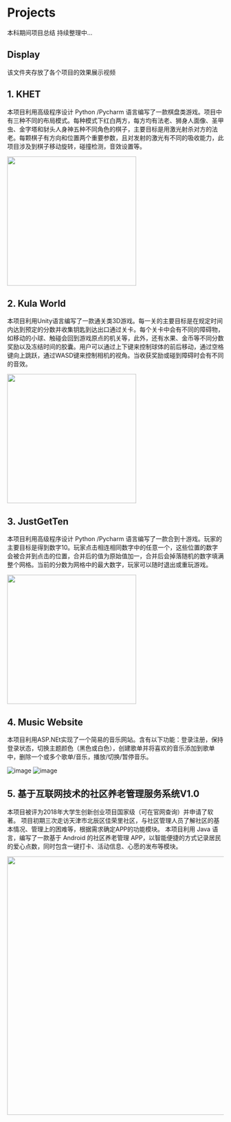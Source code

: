 # Projects  
本科期间项目总结  持续整理中...

## Display
该文件夹存放了各个项目的效果展示视频

## 1. KHET
本项目利用高级程序设计 Python /Pycharm 语言编写了一款棋盘类游戏。项目中有三种不同的布局模式。每种模式下红白两方，每方均有法老、狮身人面像、圣甲虫、金字塔和豺头人身神五种不同角色的棋子，主要目标是用激光射杀对方的法老。每颗棋子有方向和位置两个重要参数，且对发射的激光有不同的吸收能力，此项目涉及到棋子移动旋转，碰撞检测，音效设置等。

<img src="https://github.com/Sunxy11/Projects2016-2019/blob/main/Display/KHET.png"  height="300"/><br/>

## 2. Kula World
本项目利用Unity语言编写了一款通关类3D游戏。每一关的主要目标是在规定时间内达到预定的分数并收集钥匙到达出口通过关卡。每个关卡中会有不同的障碍物，如移动的小球、触碰会回到游戏原点的机关等，此外，还有水果、金币等不同分数奖励以及冻结时间的胶囊。用户可以通过上下键来控制球体的前后移动，通过空格键向上跳跃，通过WASD键来控制相机的视角。当收获奖励或碰到障碍时会有不同的音效。

<img src="https://github.com/Sunxy11/Projects2016-2019/blob/main/Display/KW.png"  height="300"/><br/>

## 3. JustGetTen
本项目利用高级程序设计 Python /Pycharm 语言编写了一款合到十游戏。玩家的主要目标是得到数字10。玩家点击相连相同数字中的任意一个，这些位置的数字会被合并到点击的位置，合并后的值为原始值加一，合并后会掉落随机的数字填满整个网格。当前的分数为网格中的最大数字，玩家可以随时退出或重玩游戏。

<img src="https://github.com/Sunxy11/Projects2016-2019/blob/main/Display/JGT.png"  height="300"/><br/>

## 4. Music Website
本项目利用ASP.NEt实现了一个简易的音乐网站。含有以下功能：登录注册，保持登录状态，切换主题颜色（黑色或白色），创建歌单并将喜欢的音乐添加到歌单中，删除一个或多个歌单/音乐，播放/切换/暂停音乐。

![image](https://github.com/Sunxy11/Projects2016-2019/blob/main/Display/ASP1.png)
![image](https://github.com/Sunxy11/Projects2016-2019/blob/main/Display/ASP2.png)

## 5. 基于互联网技术的社区养老管理服务系统V1.0
本项目被评为2018年大学生创新创业项目国家级（可在官网查询）并申请了软著。 
项目初期三次走访天津市北辰区佳荣里社区，与社区管理人员了解社区的基本情况、管理上的困难等，根据需求确定APP的功能模块。
本项目利用 Java 语言，编写了一款基于 Android 的社区养老管理 APP，以智能便捷的方式记录居民的爱心点数，同时包含一键打卡、活动信息、心愿的发布等模块。

<img src="https://github.com/Sunxy11/Projects2016-2019/blob/main/Display/myAPP.jpg"  height="600"/><br/>

